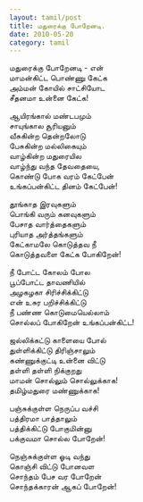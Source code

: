 ```yaml
---
layout: tamil/post
title: மதுரைக்கு போறேனடி.
date: 2010-05-20
category: tamil
---
```


மதுரைக்கு போறேனடி - என் <br/>
மாமன்கிட்ட பொண்ணு கேட்க <br/>
அம்மன் கோயில் சாட்சியோட <br/>
சீதனமா உன்னை கேட்க!

ஆயிரங்கால் மண்டபமும் <br/>
சாயுங்கால சூரியனும் <br/>
வீசுகின்ற தென்றலோடு <br/>
பேசுகின்ற மல்லிகையும் <br/>
வாழ்கின்ற மதுரையில <br/>
வாழ்ந்து வந்த தேவதையை, <br/>
கொண்டு போக வரம் கேட்பேன் <br/>
உங்கப்பன்கிட்ட தினம் கேட்பேன்!

தூங்காத இரவுகளும் <br/>
பொங்கி வரும் கனவுகளும் <br/>
பேசாத வார்த்தைகளும் <br/>
புரியாத அர்த்தங்களும் <br/>
கேட்காமலே கொடுத்தவ நீ <br/>
கொடுத்தவளை கேட்க போகிறேன்!

நீ போட்ட கோலம் போல <br/>
பூப்போட்ட தாவணியில் <br/>
அழகழகா சிரிச்சிக்கிட்டு <br/>
என் உசுர பறிச்சிக்கிட்டு <br/>
நீ பண்ண கொடுமையெல்லாம் <br/>
சொல்லப் போகிறேன் உங்கப்பன்கிட்ட!

ஜல்லிக்கட்டு காளையை போல் <br/>
துள்ளிக்கிட்டு திரிஞ்சாலும் <br/>
கண்ணுக்குட்டி உன்னை விட்டு <br/>
தள்ளி தள்ளி நிக்குறது <br/>
மாமன் சொல்லும் சொல்லுக்காக! <br/>
தமிழ்மதுரை மண்ணுக்காக!

பஞ்சுக்குள்ள நெருப்ப வச்சி <br/>
பத்திரமா பாத்தாலும் <br/>
பத்திக்கிட்டு போகுமின்னு <br/>
பக்குவமா சொல்ல போறேன்!

நெஞ்சுக்குள்ள ஓடி வந்து <br/>
கொஞ்சி விட்டு போனவள <br/>
சொந்தம் பேச வர போறேன் <br/>
சொந்தக்காரன் ஆகப் போறேன்!
